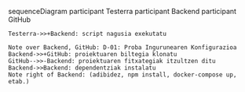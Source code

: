 sequenceDiagram
    participant Testerra
    participant Backend
    participant GitHub

    Testerra->>+Backend: script nagusia exekutatu

    Note over Backend, GitHub: D-01: Proba Ingurunearen Konfigurazioa
    Backend->>+GitHub: proiektuaren biltegia klonatu
    GitHub-->>-Backend: proiektuaren fitxategiak itzultzen ditu
    Backend->>Backend: dependentziak instalatu
    Note right of Backend: (adibidez, npm install, docker-compose up, etab.)